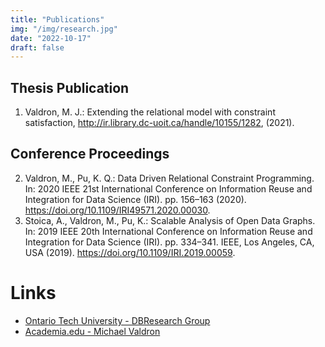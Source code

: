 ```yaml
---
title: "Publications"
img: "/img/research.jpg"
date: "2022-10-17"
draft: false
---
```


## Thesis Publication

1. Valdron, M. J.: Extending the relational model with constraint satisfaction, <a href="http://ir.library.dc-uoit.ca/handle/10155/1282" target="__blank">http://ir.library.dc-uoit.ca/handle/10155/1282</a>, (2021).

## Conference Proceedings

2. Valdron, M., Pu, K. Q.: Data Driven Relational Constraint Programming. In: 2020 IEEE 21st International Conference on Information Reuse and Integration for Data Science (IRI). pp. 156–163 (2020). <a href="https://doi.org/10.1109/IRI49571.2020.00030" target="__blank">https://doi.org/10.1109/IRI49571.2020.00030</a>.
3. Stoica, A., Valdron, M., Pu, K.: Scalable Analysis of Open Data Graphs. In: 2019 IEEE 20th International Conference on Information Reuse and Integration for Data Science (IRI). pp. 334–341. IEEE, Los Angeles, CA, USA (2019). <a href="https://doi.org/10.1109/IRI.2019.00059" target="__blank">https://doi.org/10.1109/IRI.2019.00059</a>.

# Links

- <a href="http://db.science.uoit.ca/" target="__blank">Ontario Tech University - DBResearch Group</a>
- <a href="https://uoit.academia.edu/MichaelValdron" target="__blank">Academia.edu - Michael Valdron</a>
